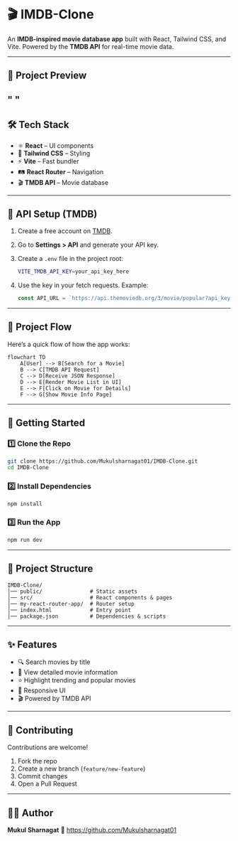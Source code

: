 # 🎬 IMDB-Clone

An **IMDB-inspired movie database app** built with React, Tailwind CSS, and Vite.
Powered by the **TMDB API** for real-time movie data.

---

## 📸 Project Preview

"
            "
---

## 🛠️ Tech Stack

* ⚛️ **React** – UI components
* 🎨 **Tailwind CSS** – Styling
* ⚡ **Vite** – Fast bundler
* 🛤️ **React Router** – Navigation
* 🎬 **TMDB API** – Movie database

---

## 🔑 API Setup (TMDB)

1. Create a free account on [TMDB](https://www.themoviedb.org/).
2. Go to **Settings > API** and generate your API key.
3. Create a `.env` file in the project root:

   ```bash
   VITE_TMDB_API_KEY=your_api_key_here
   ```
4. Use the key in your fetch requests. Example:

   ```js
   const API_URL = `https://api.themoviedb.org/3/movie/popular?api_key=${import.meta.env.VITE_TMDB_API_KEY}`;
   ```

---

## 🔄 Project Flow

Here’s a quick flow of how the app works:

```mermaid
flowchart TD
    A[User] --> B[Search for a Movie]
    B --> C[TMDB API Request]
    C --> D[Receive JSON Response]
    D --> E[Render Movie List in UI]
    E --> F[Click on Movie for Details]
    F --> G[Show Movie Info Page]
```

---

## 🚀 Getting Started

### 1️⃣ Clone the Repo

```bash
git clone https://github.com/Mukulsharnagat01/IMDB-Clone.git
cd IMDB-Clone
```

### 2️⃣ Install Dependencies

```bash
npm install
```

### 3️⃣ Run the App

```bash
npm run dev
```

---

## 📂 Project Structure

```
IMDB-Clone/
│── public/               # Static assets
│── src/                  # React components & pages
│── my-react-router-app/  # Router setup
│── index.html            # Entry point
│── package.json          # Dependencies & scripts
```

---

## ✨ Features

* 🔍 Search movies by title
* 📖 View detailed movie information
* ⭐ Highlight trending and popular movies
* 📱 Responsive UI
* 🎬 Powered by TMDB API

---

## 🤝 Contributing

Contributions are welcome!

1. Fork the repo
2. Create a new branch (`feature/new-feature`)
3. Commit changes
4. Open a Pull Request

---

## 👨‍💻 Author

**Mukul Sharnagat**
🔗 https://github.com/Mukulsharnagat01
